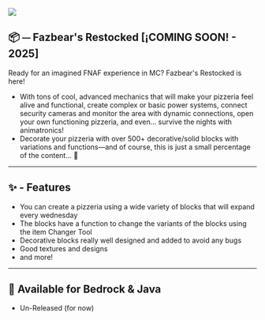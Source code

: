 ![](https://hirxs-workshop.net/wp-content/uploads/2025/10/e0c6f89a1f31452dbc4c94d3a8282f6a.png)

## 📦 ⏤ Fazbear's Restocked __**[¡COMING SOON! - 2025]**__
Ready for an imagined FNAF experience in MC? Fazbear's Restocked is here!

- With tons of cool, advanced mechanics that will make your pizzeria feel alive and functional, create complex or basic power systems, connect security cameras and monitor the area with dynamic connections, open your own functioning pizzeria, and even... survive the nights with animatronics!
- Decorate your pizzeria with over 500+ decorative/solid blocks with variations and functions—and of course, this is just a small percentage of the content... 👀

---

## ✨ - Features
- You can create a pizzeria using a wide variety of blocks that will expand every wednesday
- The blocks have a function to change the variants of the blocks using the item Changer Tool
- Decorative blocks really well designed and added to avoid any bugs
- Good textures and designs
- and more!

---

## 🔧 Available for Bedrock & Java
- Un-Released (for now)
